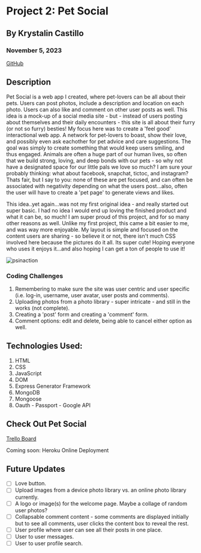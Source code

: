 # Project 2: Pet Social

## By Krystalin Castillo

### November 5, 2023

[GitHub](https://github.com/KfromtheChi)


## Description
Pet Social is a web app I created, where pet-lovers can be all about their pets.  Users can post photos, include a description and location on each photo.  Users can also like and comment on other user posts as well.  This idea is a mock-up of a social media site - but - instead of users posting about themselves and their daily encounters - this site is all about their furry (or not so furry) besties!  My focus here was to create a 'feel good' interactional web app.  A network for pet-lovers to boast, show their love, and possibly even ask eachother for pet advice and care suggestions.  The goal was simply to create something that would keep users smiling, and thus engaged.  Animals are often a huge part of our human lives, so often that we build strong, loving, and deep bonds with our pets - so why not have a designated space for our little pals we love so much?  I am sure your probably thinking: what about facebook, snapchat, tictoc, and instagram?  Thats fair, but I say to you: none of these are pet focused, and can often be associated with negativity depending on what the users post...also, often the user will have to create a 'pet page' to generate views and likes.

This idea..yet again...was not my first original idea - and really started out super basic.  I had no idea I would end up loving the finished product and what it can be, so much!  I am super proud of this project, and for so many other reasons as well.  Unlike my first project, this came a bit easier to me, and was way more enjoyable.  My layout is simple and focused on the content users are sharing - so believe it or not, there isn't much CSS involved here because the pictures do it all.  Its super cute!  Hoping everyone who uses it enjoys it...and also hoping I can get a ton of people to use it!


![psinaction](https://github.com/KfromtheChi/Pet-Social-Web-App/assets/145854969/87d5f79f-9749-4d78-91c7-4a4386ea8e39)


### Coding Challenges
1. Remembering to make sure the site was user centric and user specific (i.e. log-in, username, user avatar, user posts and comments).
2. Uploading photos from a photo library - super intricate - and still in the works (not complete).
3. Creating a 'post' form and creating a 'comment' form. 
4. Comment options: edit and delete, being able to cancel either option as well.


## Technologies Used:
1. HTML
2. CSS
3. JavaScript
4. DOM
5. Express Generator Framework
6. MongoDB
7. Mongoose
8. Oauth - Passport - Google API


## Check Out Pet Social

[Trello Board](https://trello.com/invite/b/62YNngoH/ATTI5abade67026b4d23e3be5333b59bf5a5B05EB322/pet-social-web-app)

Coming soon: Heroku Online Deployment


## Future Updates
- [ ] Love button.
- [ ] Upload images from a device photo library vs. an online photo library currently.
- [ ] A logo or image(s) for the welcome page.  Maybe a collage of random user photos?
- [ ] Collapsable comment content - some comments are displayed initially but to see all comments, user clicks the content box to reveal the rest.
- [ ] User profile where user can see all their posts in one place.
- [ ] User to user messages.
- [ ] User to user profile search.
